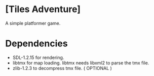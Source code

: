 # [Tiles Adventure]
 A simple platformer game.

# Dependencies
 - SDL-1.2.15 for rendering.
 - libtmx for map loading. libtmx needs libxml2 to parse the tmx file.
 - zlib-1.2.3 to decompress tmx file. ( OPTIONAL )